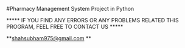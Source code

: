 #Pharmacy Management System Project in Python

***** IF YOU FIND ANY ERRORS OR ANY PROBLEMS RELATED THIS PROGRAM, FEEL FREE TO CONTACT US *****  


**shahsubham975@gmail.com **